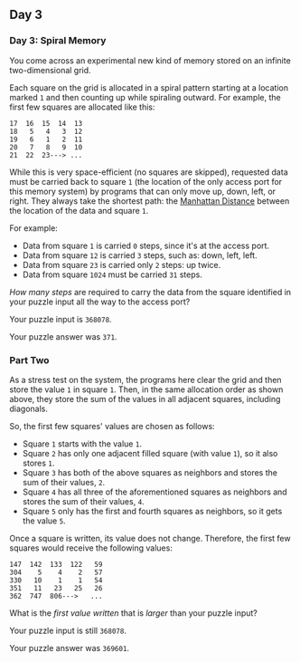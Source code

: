##  Day 3

### Day 3: Spiral Memory

You come across an experimental new kind of memory stored on an infinite two-dimensional grid.

Each square on the grid is allocated in a spiral pattern starting at a location marked `1`
and then counting up while spiraling outward. For example, the first few squares are allocated like this:

```
17  16  15  14  13
18   5   4   3  12
19   6   1   2  11
20   7   8   9  10
21  22  23---> ...
```

While this is very space-efficient (no squares are skipped), requested data must be carried back to
square `1` (the location of the only access port for this memory system) by programs that can only
move up, down, left, or right. They always take the shortest path: the
[Manhattan Distance](https://en.wikipedia.org/wiki/Taxicab_geometry) between the location of the
data and square `1`.

For example:

- Data from square `1` is carried `0` steps, since it's at the access port.
- Data from square `12` is carried `3` steps, such as: down, left, left.
- Data from square `23` is carried only `2` steps: up twice.
- Data from square `1024` must be carried `31` steps.

_How many steps_ are required to carry the data from the square identified in your puzzle input
all the way to the access port?

Your puzzle input is `368078`.

Your puzzle answer was `371`.

### Part Two

As a stress test on the system, the programs here clear the grid and then store the value
`1` in square `1`. Then, in the same allocation order as shown above, they store the sum of
the values in all adjacent squares, including diagonals.

So, the first few squares' values are chosen as follows:

- Square `1` starts with the value `1`.
- Square `2` has only one adjacent filled square (with value `1`), so it also stores `1`.
- Square `3` has both of the above squares as neighbors and stores the sum of their values, `2`.
- Square `4` has all three of the aforementioned squares as neighbors and stores the sum of their values, `4`.
- Square `5` only has the first and fourth squares as neighbors, so it gets the value `5`.

Once a square is written, its value does not change. Therefore, the first few squares would
receive the following values:

```
147  142  133  122   59
304    5    4    2   57
330   10    1    1   54
351   11   23   25   26
362  747  806--->   ...
```

What is the _first value written_ that is _larger_ than your puzzle input?

Your puzzle input is still `368078`.

Your puzzle answer was `369601`.

